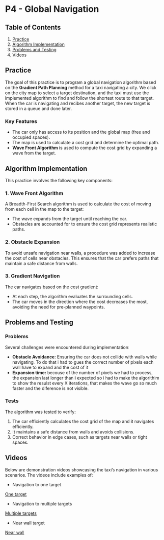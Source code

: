 # P4 - Global Navigation

## Table of Contents
1. [Practice](#practice)
2. [Algorithm Implementation](#algorithm-implementation)
3. [Problems and Testing](#problems-and-testing)
4. [Videos](#videos)

## Practice

The goal of this practice is to program a global navigation algorithm based on the **Gradient Path Planning** method for a taxi navigating a city. We click on the city map to select a target destination, and the taxi must use the implemented algorithm to find and follow the shortest route to that target. When the car is navigating and recibes another target, the new target is stored in a queue and done later. 
### Key Features
- The car only has access to its position and the global map (free and occupied spaces).
- The map is used to calculate a cost grid and determine the optimal path.
- **Wave Front Algorithm** is used to compute the cost grid by expanding a wave from the target.

## Algorithm Implementation

This practice involves the following key components:

### 1. Wave Front Algorithm
A Breadth-First Search algorithm is used to calculate the cost of moving from each cell in the map to the target:
- The wave expands from the target until reaching the car.
- Obstacles are accounted for to ensure the cost grid represents realistic paths.

### 2. Obstacle Expansion
To avoid unsafe navigation near walls, a procedure was added to increase the cost of cells near obstacles. This ensures that the car prefers paths that maintain a safe distance from walls.

### 3. Gradient Navigation
The car navigates based on the cost gradient:
- At each step, the algorithm evaluates the surrounding cells.
- The car moves in the direction where the cost decreases the most, avoiding the need for pre-planned waypoints.

## Problems and Testing

### Problems
Several challenges were encountered during implementation:
- **Obstacle Avoidance:** Ensuring the car does not collide with walls while navigating. To do that i had to gues the correct number of pixels each wall have to expand and the cost of it
- **Expansion time:** becouse of the number of pixels we had to process, the expansion last longer than i expected so i had to make the algorithim to show the resulst every X iterations, that makes the wave go so much faster and the diference is not visible.

### Tests
The algorithm was tested to verify:
1. The car efficiently calculates the cost grid of the map and it navigates efficiently.
2. It maintains a safe distance from walls and avoids collisions.
3. Correct behavior in edge cases, such as targets near walls or tight spaces.

## Videos

Below are demonstration videos showcasing the taxi’s navigation in various scenarios. The videos include examples of:
- Navigation to one target

[One target]()

- Navigation to multiple targets

[Multiple targets]()

- Near wall target

[Near wall]()



